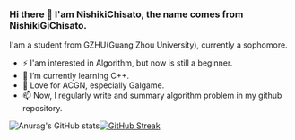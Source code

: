 ### Hi there 👋 I'am NishikiChisato, the name comes from NishikiGiChisato.

I'am a student from GZHU(Guang Zhou University), currently a sophomore.

* ⚡ I'am interested in Algorithm, but now is still a beginner.
* 🌱 I’m currently learning C++.
* 🎀 Love for ACGN, especially Galgame.
* 📫 Now, I regularly write and summary algorithm problem in my github repository.

![Anurag's GitHub stats](https://github-readme-stats.vercel.app/api?username=NishikiChisato&show_icons=true&theme=tokyonight)[![GitHub Streak](https://streak-stats.demolab.com/?user=NIshikiChisato&theme=tokyonight)](https://git.io/streak-stats)

<!---
[![Ashutosh's github activity graph](https://github-readme-activity-graph.cyclic.app/graph?username=NishikiCHisato&theme=tokyo-night)](https://github.com/ashutosh00710/github-readme-activity-graph)
--->

<!--
**NishikiChisato/NishikiChisato** is a ✨ _special_ ✨ repository because its `README.md` (this file) appears on your GitHub profile.

Here are some ideas to get you started:

- 🔭 I’m currently working on ...
- 🌱 I’m currently learning ...
- 👯 I’m looking to collaborate on ...
- 🤔 I’m looking for help with ...
- 💬 Ask me about ...
- 📫 How to reach me: ...
- 😄 Pronouns: ...
- ⚡ Fun fact: ...
-->
